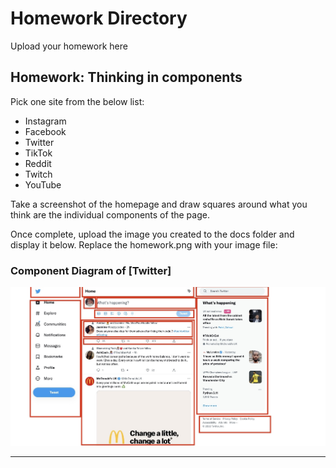 # Homework Directory

Upload your homework here

## Homework: Thinking in components
Pick one site from the below list:
- Instagram
- Facebook
- Twitter
- TikTok
- Reddit
- Twitch
- YouTube

Take a screenshot of the homepage and draw squares around what you think are the individual components of the page.

Once complete, upload the image you created to the docs folder and display it below. Replace the homework.png with your image file:

### Component Diagram of [Twitter] 
![Homework: Thinking in components](docs/twitter.jpeg)

---